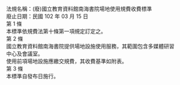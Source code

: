 法規名稱：(廢)國立教育資料館南海書院場地使用規費收費標準  
廢止日期：民國 102 年 03 月 15 日  
第 1 條  
本標準依規費法第十條第一項規定訂定之。  
第 2 條  
國立教育資料館南海書院提供場地設施使用服務，其範圍包含多媒體研習  
中心及會議室。  
使用前項場地設施應繳交規費，其收費基準如附表。  
第 3 條  
本標準自發布日施行。  


